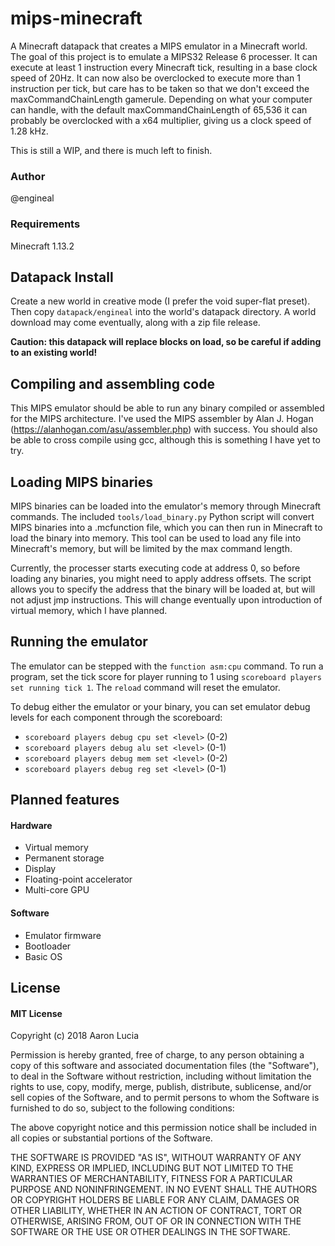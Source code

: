 # mips-minecraft
A Minecraft datapack that creates a MIPS emulator in a Minecraft world. The goal of this project is to emulate a MIPS32 Release 6 processer. It can execute at least 1 instruction every Minecraft tick, resulting in a base clock speed of 20Hz. It can now also be overclocked to execute more than 1 instruction per tick, but care has to be taken so that we don't exceed the maxCommandChainLength gamerule. Depending on what your computer can handle, with the default maxCommandChainLength of 65,536 it can probably be overclocked with a x64 multiplier, giving us a clock speed of 1.28 kHz.

This is still a WIP, and there is much left to finish.

### Author
@engineal

### Requirements
Minecraft 1.13.2

## Datapack Install
Create a new world in creative mode (I prefer the void super-flat preset). Then copy `datapack/engineal` into the world's datapack directory. A world download may come eventually, along with a zip file release.

**Caution: this datapack will replace blocks on load, so be careful if adding to an existing world!**

## Compiling and assembling code
This MIPS emulator should be able to run any binary compiled or assembled for the MIPS architecture. I've used the MIPS assembler by Alan J. Hogan (https://alanhogan.com/asu/assembler.php) with success. You should also be able to cross compile using gcc, although this is something I have yet to try.

## Loading MIPS binaries
MIPS binaries can be loaded into the emulator's memory through Minecraft commands. The included `tools/load_binary.py` Python script will convert MIPS binaries into a .mcfunction file, which you can then run in Minecraft to load the binary into memory. This tool can be used to load any file into Minecraft's memory, but will be limited by the max command length.

Currently, the processer starts executing code at address 0, so before loading any binaries, you might need to apply address offsets. The script allows you to specify the address that the binary will be loaded at, but will not adjust jmp instructions. This will change eventually upon introduction of virtual memory, which I have planned.

## Running the emulator
The emulator can be stepped with the `function asm:cpu` command. To run a program, set the tick score for player running to 1 using `scoreboard players set running tick 1`. The `reload` command will reset the emulator.

To debug either the emulator or your binary, you can set emulator debug levels for each component through the scoreboard:
* `scoreboard players debug cpu set <level>` (0-2)
* `scoreboard players debug alu set <level>` (0-1)
* `scoreboard players debug mem set <level>` (0-2)
* `scoreboard players debug reg set <level>` (0-1)

## Planned features
#### Hardware
* Virtual memory
* Permanent storage
* Display
* Floating-point accelerator
* Multi-core GPU

#### Software
* Emulator firmware
* Bootloader
* Basic OS

## License
#### MIT License

Copyright (c) 2018 Aaron Lucia

Permission is hereby granted, free of charge, to any person obtaining a copy
of this software and associated documentation files (the "Software"), to deal
in the Software without restriction, including without limitation the rights
to use, copy, modify, merge, publish, distribute, sublicense, and/or sell
copies of the Software, and to permit persons to whom the Software is
furnished to do so, subject to the following conditions:

The above copyright notice and this permission notice shall be included in all
copies or substantial portions of the Software.

THE SOFTWARE IS PROVIDED "AS IS", WITHOUT WARRANTY OF ANY KIND, EXPRESS OR
IMPLIED, INCLUDING BUT NOT LIMITED TO THE WARRANTIES OF MERCHANTABILITY,
FITNESS FOR A PARTICULAR PURPOSE AND NONINFRINGEMENT. IN NO EVENT SHALL THE
AUTHORS OR COPYRIGHT HOLDERS BE LIABLE FOR ANY CLAIM, DAMAGES OR OTHER
LIABILITY, WHETHER IN AN ACTION OF CONTRACT, TORT OR OTHERWISE, ARISING FROM,
OUT OF OR IN CONNECTION WITH THE SOFTWARE OR THE USE OR OTHER DEALINGS IN THE
SOFTWARE.
